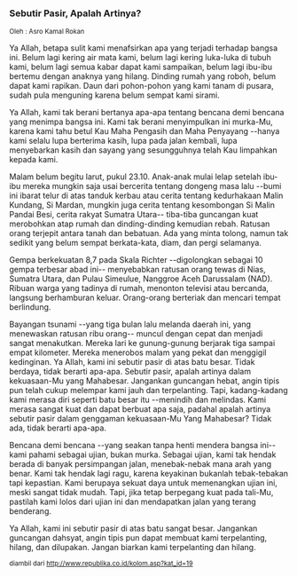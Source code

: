 ### Sebutir Pasir, Apalah Artinya?

<small>Oleh : Asro Kamal Rokan</small>

<p>Ya Allah, betapa sulit kami menafsirkan apa yang terjadi terhadap bangsa ini. Belum lagi kering air mata kami, belum lagi kering luka-luka di tubuh kami, belum lagi semua kabar dapat kami sampaikan, belum lagi ibu-ibu bertemu dengan anaknya yang hilang. Dinding rumah yang roboh, belum dapat kami rapikan. Daun dari pohon-pohon yang kami tanam di pusara, sudah pula menguning karena belum sempat kami sirami.</p>

<p>Ya Allah, kami tak berani bertanya apa-apa tentang bencana demi bencana yang menimpa bangsa ini. Kami tak berani menyimpulkan ini murka-Mu, karena kami tahu betul Kau Maha Pengasih dan Maha Penyayang --hanya kami selalu lupa berterima kasih, lupa pada jalan kembali, lupa menyebarkan kasih dan sayang yang sesungguhnya telah Kau limpahkan kepada kami.</p>

<p>Malam belum begitu larut, pukul 23.10. Anak-anak mulai lelap setelah ibu-ibu mereka mungkin saja usai bercerita tentang dongeng masa lalu --bumi ini ibarat telur di atas tanduk kerbau atau cerita tentang kedurhakaan Malin Kundang, Si Mardan, mungkin juga cerita tentang kesombongan Si Malin Pandai Besi, cerita rakyat Sumatra Utara-- tiba-tiba guncangan kuat merobohkan atap rumah dan dinding-dinding kemudian rebah. Ratusan orang terjepit antara tanah dan bebatuan. Ada yang minta tolong, namun tak sedikit yang belum sempat berkata-kata, diam, dan pergi selamanya.</p>

<p>Gempa berkekuatan 8,7 pada Skala Richter --digolongkan sebagai 10 gempa terbesar abad ini-- menyebabkan ratusan orang tewas di Nias, Sumatra Utara, dan Pulau Simeulue, Nanggroe Aceh Darussalam (NAD). Ribuan warga yang tadinya di rumah, menonton televisi atau bercanda, langsung berhamburan keluar. Orang-orang berteriak dan mencari tempat berlindung.</p>

<p>Bayangan tsunami --yang tiga bulan lalu melanda daerah ini, yang menewaskan ratusan ribu orang-- muncul dengan cepat dan menjadi sangat menakutkan. Mereka lari ke gunung-gunung berjarak tiga sampai empat kilometer. Mereka menerobos malam yang pekat dan menggigil kedinginan. Ya Allah, kami ini sebutir pasir di atas batu besar. Tidak berdaya, tidak berarti apa-apa. Sebutir pasir, apalah artinya dalam kekuasaan-Mu yang Mahabesar. Jangankan guncangan hebat, angin tipis pun telah cukup melempar kami jauh dan terpelanting. Tapi, kadang-kadang kami merasa diri seperti batu besar itu --menindih dan melindas. Kami merasa sangat kuat dan dapat berbuat apa saja, padahal apalah artinya sebutir pasir dalam genggaman kekuasaan-Mu Yang Mahabesar? Tidak ada, tidak berarti apa-apa.</p>

<p>Bencana demi bencana --yang seakan tanpa henti mendera bangsa ini-- kami pahami sebagai ujian, bukan murka. Sebagai ujian, kami tak hendak berada di banyak persimpangan jalan, menebak-nebak mana arah yang benar. Kami tak hendak lagi ragu, karena keyakinan bukanlah tebak-tebakan tapi kepastian. Kami berupaya sekuat daya untuk memenangkan ujian ini, meski sangat tidak mudah. Tapi, jika tetap berpegang kuat pada tali-Mu, pastilah kami lolos dari ujian ini dan mendapatkan jalan yang terang benderang.</p>

<p>Ya Allah, kami ini sebutir pasir di atas batu sangat besar. Jangankan guncangan dahsyat, angin tipis pun dapat membuat kami terpelanting, hilang, dan dilupakan. Jangan biarkan kami terpelanting dan hilang.</p>

<small>diambil dari <a href="http://www.republika.co.id/kolom.asp?kat_id=19">http://www.republika.co.id/kolom.asp?kat_id=19</a></small>

<!-- {"time": "2005-03-31 05:34:59", "title": "Sebutir Pasir, Apalah Artinya?"} -->
